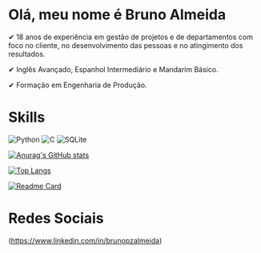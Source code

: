 # Olá, meu nome é Bruno Almeida

✔	18 anos de experiência em gestão de projetos e de departamentos com foco no cliente, no desenvolvimento das pessoas e no atingimento dos resultados.

✔	Inglês Avançado, Espanhol Intermediário e Mandarim Básico.

✔	Formação em Engenharia de Produção.

# Skills

![Python](https://img.shields.io/badge/Python-FFD43B?style=for-the-badge&logo=python&logoColor=blue)
![C](https://img.shields.io/badge/C-00599C?style=for-the-badge&logo=c&logoColor=white)
![SQLite](https://img.shields.io/badge/SQLite-07405E?style=for-the-badge&logo=sqlite&logoColor=white)

[![Anurag's GitHub stats](https://github-readme-stats.vercel.app/api?username=bossnefario&count_private=true&show_icons=true&theme=cobalt)](https://github.com/anuraghazra/github-readme-stats)

[![Top Langs](https://github-readme-stats.vercel.app/api/top-langs/?username=bossnefario&layout=compact&theme=cobalt)](https://github.com/anuraghazra/github-readme-stats)

[![Readme Card](https://github-readme-stats.vercel.app/api/pin/?username=bossnefario&repo=curso_git&theme=cobalt)](https://github.com/anuraghazra/github-readme-stats)

# Redes Sociais
(https://www.linkedin.com/in/brunopzalmeida)

